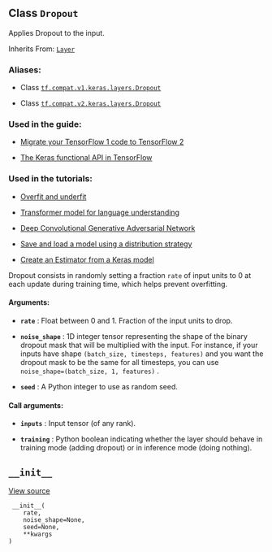 

## Class  `Dropout` 
Applies Dropout to the input.

Inherits From: [ `Layer` ](https://tensorflow.google.cn/api_docs/python/tf/keras/layers/Layer)



### Aliases:

- Class [ `tf.compat.v1.keras.layers.Dropout` ](/api_docs/python/tf/keras/layers/Dropout)

- Class [ `tf.compat.v2.keras.layers.Dropout` ](/api_docs/python/tf/keras/layers/Dropout)



### Used in the guide:

- [Migrate your TensorFlow 1 code to TensorFlow 2](https://tensorflow.google.cn/guide/migrate)

- [The Keras functional API in TensorFlow](https://tensorflow.google.cn/guide/keras/functional)



### Used in the tutorials:

- [Overfit and underfit](https://tensorflow.google.cn/tutorials/keras/overfit_and_underfit)

- [Transformer model for language understanding](https://tensorflow.google.cn/tutorials/text/transformer)

- [Deep Convolutional Generative Adversarial Network](https://tensorflow.google.cn/tutorials/generative/dcgan)

- [Save and load a model using a distribution strategy](https://tensorflow.google.cn/tutorials/distribute/save_and_load)

- [Create an Estimator from a Keras model](https://tensorflow.google.cn/tutorials/estimator/keras_model_to_estimator)

Dropout consists in randomly setting
a fraction  `rate`  of input units to 0 at each update during training time,
which helps prevent overfitting.



#### Arguments:

- **`rate`** : Float between 0 and 1. Fraction of the input units to drop.

- **`noise_shape`** : 1D integer tensor representing the shape of the
binary dropout mask that will be multiplied with the input.
For instance, if your inputs have shape
 `(batch_size, timesteps, features)`  and
you want the dropout mask to be the same for all timesteps,
you can use  `noise_shape=(batch_size, 1, features)` .

- **`seed`** : A Python integer to use as random seed.



#### Call arguments:

- **`inputs`** : Input tensor (of any rank).

- **`training`** : Python boolean indicating whether the layer should behave in
training mode (adding dropout) or in inference mode (doing nothing).



##  `__init__` 
[View source](https://github.com/tensorflow/tensorflow/blob/r2.0/tensorflow/python/keras/layers/core.py#L133-L138)



```
 __init__(
    rate,
    noise_shape=None,
    seed=None,
    **kwargs
)
 
```

